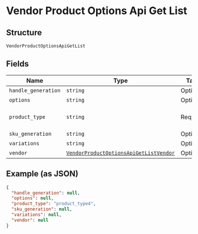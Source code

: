 
# Vendor Product Options Api Get List

## Structure

`VendorProductOptionsApiGetList`

## Fields

| Name | Type | Tags | Description |
|  --- | --- | --- | --- |
| `handle_generation` | `string` | Optional | - |
| `options` | `string` | Optional | - |
| `product_type` | `string` | Required | **Constraints**: *Maximum Length*: `100` |
| `sku_generation` | `string` | Optional | - |
| `variations` | `string` | Optional | - |
| `vendor` | [`VendorProductOptionsApiGetListVendor`](/doc/models/vendor-product-options-api-get-list-vendor.md) | Optional | - |

## Example (as JSON)

```json
{
  "handle_generation": null,
  "options": null,
  "product_type": "product_type4",
  "sku_generation": null,
  "variations": null,
  "vendor": null
}
```

